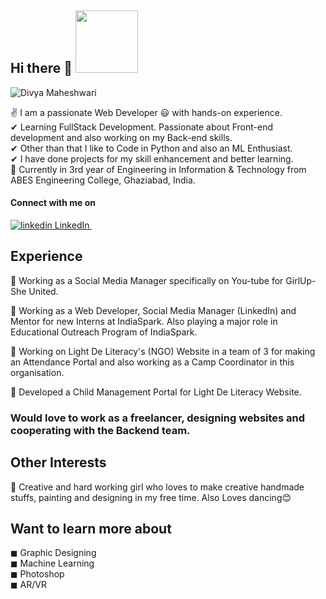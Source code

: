 ## Hi there 👋 <img width="100" height="100" src="https://imgur.com/IixEkzj.png">
![Divya Maheshwari](https://imgur.com/mEgnaRW.png)
<br>

✌ I am a passionate Web Developer 😃 with hands-on experience. <br>
✔ Learning FullStack Development. Passionate about Front-end development and also working on my Back-end skills. <br>
✔ Other than that I like to Code in Python and also an ML Enthusiast. <br>
✔ I have done projects for my skill enhancement and better learning. <br>
🙌 Currently in 3rd year of Engineering in Information & Technology from ABES Engineering College, Ghaziabad, India.<br>
 
#### Connect with me on 
<a href="https://www.linkedin.com/in/divya-maheshwari814/" rel="nofollow noreferrer">
    <img src="https://i.stack.imgur.com/gVE0j.png" alt="linkedin"> LinkedIn
  </a> &nbsp; 

## Experience
🌟 Working as a Social Media Manager specifically on You-tube for GirlUp- She United. <br>

🌟 Working as a Web Developer, Social Media Manager (LinkedIn) and Mentor for new Interns at IndiaSpark. Also playing a major role in Educational Outreach Program of IndiaSpark.<br>

🌟 Working on Light De Literacy's (NGO) Website in a team of 3 for making an Attendance Portal and also working as a Camp Coordinator in this organisation.<br>

🌟 Developed a Child Management Portal for Light De Literacy Website.<br>

### Would love to work as a freelancer, designing websites and cooperating with the Backend team.

## Other Interests
💖 Creative and hard working girl who loves to make creative handmade stuffs, painting and designing in my free time. Also Loves dancing😊<br>

## Want to learn more about
◼ Graphic Designing <br>
◼ Machine Learning <br>
◼ Photoshop <br>
◼ AR/VR <br>

